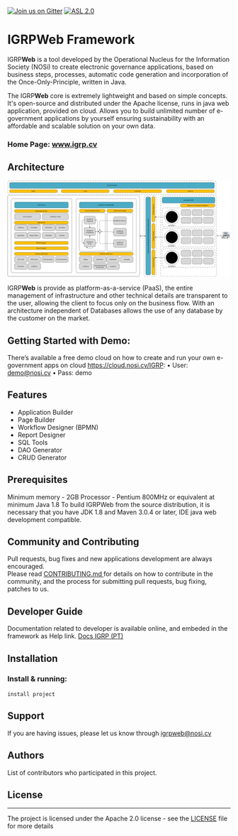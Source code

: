[![Join us on Gitter](https://badges.gitter.im/igrpweb/template.svg)](https://gitter.im/igrpweb/template?utm_source=badge&utm_medium=badge&utm_campaign=pr-badge)
[![ASL 2.0](https://img.shields.io/hexpm/l/plug.svg)](https://github.com/NOSiCode-CV/IGRP-Java-Template-Eclipse/blob/master/README.md)

# IGRPWeb Framework

IGRP**Web** is a tool developed by the Operational Nucleus for the Information Society (NOSi) to create electronic governance applications, based on business steps, processes, automatic code generation and incorporation of the Once-Only-Principle, written in Java.

The IGRP**Web** core is extremely lightweight and based on simple concepts. It's open-source and distributed under the Apache license, runs in java web application, provided on cloud.
Allows you to build unlimited number of e-government applications by yourself ensuring sustainability with an affordable and scalable solution on your own data.

### Home Page: www.igrp.cv



## Architecture 

![IGRPWeb Arquitetura](root-images/Arquitetura%20IGRPWeb.png)

IGRP**Web** is provide as platform-as-a-service (PaaS), the entire management of infrastructure and other technical details are transparent to the user, allowing the client to focus only on the business flow. With an architecture independent of Databases allows the use of any database by the customer on the market. 

## Getting Started with Demo:

There’s available a free demo cloud on how to create and run your own e-government apps on cloud https://cloud.nosi.cv/IGRP:
•	User: demo@nosi.cv 
•	Pass: demo

## Features

- Application Builder
- Page Builder
- Workflow Designer (BPMN)
- Report Designer
- SQL Tools
- DAO Generator
- CRUD Generator

## Prerequisites

Minimum memory - 2GB
Processor - Pentium 800MHz or equivalent at minimum
Java 1.8 
To build IGRPWeb from the source distribution, it is necessary that you have JDK 1.8 and Maven 3.0.4 or later, IDE java web development compatible.


## Community and Contributing

Pull requests, bug fixes and new applications development are always encouraged.  
Please read [CONTRIBUTING.md ](https://github.com/NOSiCode-CV/IGRP-Java-Template-Eclipse/blob/master/CONTRIBUTING.md)for details on how to contribute in the community, and the process for submitting pull requests, bug fixing, patches to us. 


## Developer Guide

Documentation related to developer is available online, and embeded in the framework as Help link. 
[Docs IGRP (PT)](https://docs.igrp.cv)

## Installation

### Install & running:

    install project

## Support

If you are having issues, please let us know through igrpweb@nosi.cv

## Authors

List of contributors who participated in this project. 


## License
-------

The project is licensed under the Apache 2.0 license - see the [LICENSE](../LICENSE) file for more details
